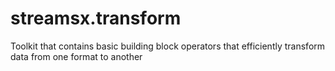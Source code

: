 # streamsx.transform
Toolkit that contains basic building block operators that efficiently transform data from one format to another
